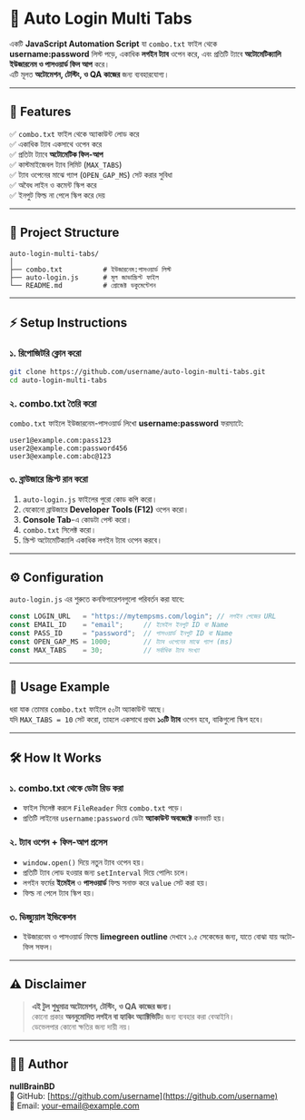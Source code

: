 # 🚀 Auto Login Multi Tabs

একটি **JavaScript Automation Script** যা `combo.txt` ফাইল থেকে **username:password** লিস্ট পড়ে, একাধিক **লগইন ট্যাব** ওপেন করে, এবং প্রতিটি ট্যাবে **অটোমেটিক্যালি ইউজারনেম ও পাসওয়ার্ড ফিল আপ** করে।  
এটি মূলত **অটোমেশন, টেস্টিং, ও QA কাজের** জন্য ব্যবহারযোগ্য।

---

## 📌 Features

✅ `combo.txt` ফাইল থেকে অ্যাকাউন্ট লোড করে  
✅ একাধিক ট্যাব একসাথে ওপেন করে  
✅ প্রতিটা ট্যাবে **অটোমেটিক ফিল-আপ**  
✅ কাস্টমাইজেবল ট্যাব লিমিট (`MAX_TABS`)  
✅ ট্যাব ওপেনের মাঝে গ্যাপ (`OPEN_GAP_MS`) সেট করার সুবিধা  
✅ অবৈধ লাইন ও কমেন্ট স্কিপ করে  
✅ ইনপুট ফিল্ড না পেলে স্কিপ করে দেয়  

---

## 📂 Project Structure

```
auto-login-multi-tabs/
│
├── combo.txt          # ইউজারনেম:পাসওয়ার্ড লিস্ট
├── auto-login.js      # মূল জাভাস্ক্রিপ্ট ফাইল
└── README.md          # প্রোজেক্ট ডকুমেন্টেশন
```

---

## ⚡ Setup Instructions

### **১. রিপোজিটরি ক্লোন করো**
```bash
git clone https://github.com/username/auto-login-multi-tabs.git
cd auto-login-multi-tabs
```

### **২. combo.txt তৈরি করো**
`combo.txt` ফাইলে ইউজারনেম-পাসওয়ার্ড লিখো **username:password** ফরম্যাটে:

```
user1@example.com:pass123
user2@example.com:password456
user3@example.com:abc@123
```

### **৩. ব্রাউজারে স্ক্রিপ্ট রান করো**
1. `auto-login.js` ফাইলের পুরো কোড কপি করো।
2. যেকোনো ব্রাউজারে **Developer Tools (F12)** ওপেন করো।
3. **Console Tab**-এ কোডটা পেস্ট করো।
4. `combo.txt` সিলেক্ট করো।
5. স্ক্রিপ্ট অটোমেটিক্যালি একাধিক লগইন ট্যাব ওপেন করবে।

---

## ⚙️ Configuration

`auto-login.js` এর শুরুতে কনফিগারেশনগুলো পরিবর্তন করা যাবে:

```js
const LOGIN_URL   = "https://mytempsms.com/login"; // লগইন পেজের URL
const EMAIL_ID    = "email";     // ইমেইল ইনপুট ID বা Name
const PASS_ID     = "password";  // পাসওয়ার্ড ইনপুট ID বা Name
const OPEN_GAP_MS = 1000;        // ট্যাব ওপেনের মাঝে গ্যাপ (ms)
const MAX_TABS    = 30;          // সর্বাধিক ট্যাব সংখ্যা
```

---

## 🚀 Usage Example

ধরা যাক তোমার `combo.txt` ফাইলে ৫০টা অ্যাকাউন্ট আছে।  
যদি `MAX_TABS = 10` সেট করো, তাহলে একসাথে প্রথম **১০টি ট্যাব** ওপেন হবে, বাকিগুলো স্কিপ হবে।

---

## 🛠️ How It Works

### **১. combo.txt থেকে ডেটা রিড করা**
- ফাইল সিলেক্ট করলে `FileReader` দিয়ে `combo.txt` পড়ে।
- প্রতিটি লাইনের `username:password` ডেটা **অ্যাকাউন্ট অবজেক্টে** কনভার্ট হয়।

### **২. ট্যাব ওপেন + ফিল-আপ প্রসেস**
- `window.open()` দিয়ে নতুন ট্যাব ওপেন হয়।
- প্রতিটি ট্যাব লোড হওয়ার জন্য `setInterval` দিয়ে পোলিং চলে।
- লগইন ফর্মের **ইমেইল** ও **পাসওয়ার্ড** ফিল্ড সনাক্ত করে `value` সেট করা হয়।
- ফিল্ড না পেলে ট্যাব স্কিপ হয়।

### **৩. ভিজ্যুয়াল ইন্ডিকেশন**
- ইউজারনেম ও পাসওয়ার্ড ফিল্ডে **limegreen outline** দেখাবে ১.৫ সেকেন্ডের জন্য, যাতে বোঝা যায় অটো-ফিল সফল।

---

## ⚠️ Disclaimer

> **এই টুল শুধুমাত্র অটোমেশন, টেস্টিং, ও QA কাজের জন্য।**  
> কোনো প্রকার **অননুমোদিত লগইন বা হ্যাকিং অ্যাক্টিভিটি**র জন্য ব্যবহার করা বেআইনি।  
> ডেভেলপার কোনো ক্ষতির জন্য দায়ী নয়।

---

## 👨‍💻 Author

**nullBrainBD**   
🔗 GitHub: [https://github.com/username](https://github.com/username)  
📧 Email: your-email@example.com
